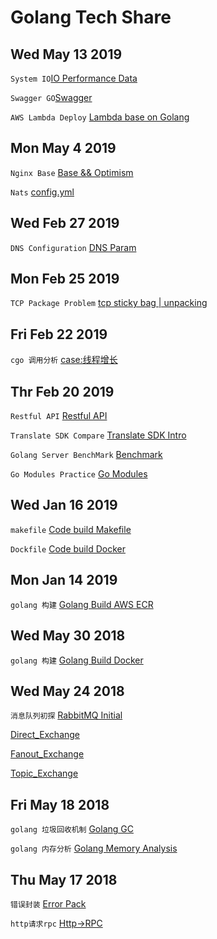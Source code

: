 # Golang Tech Share

## Wed May 13 2019

`System IO`[IO Performance Data](https://github.com/onlyLeoll/Document/tree/master/IO)

`Swagger GO`[Swagger](https://github.com/onlyLeoll/Document/blob/master/ReverseProxy/main.go)

`AWS Lambda Deploy` [Lambda base on Golang](https://github.com/onlyLeoll/Document/blob/master/Golang%20AWS%20Lambda/readme.md)

## Mon May 4 2019

`Nginx Base` [Base && Optimism](https://github.com/onlyLeoll/Document/blob/master/Nginx/readme.md)

`Nats` [config.yml](https://github.com/onlyLeoll/Document/blob/master/Nats/config.yaml)

## Wed Feb 27 2019
`DNS Configuration` [DNS Param](https://github.com/onlyLeoll/Document/tree/master/DNS)

## Mon Feb 25 2019
`TCP Package Problem` [tcp sticky bag | unpacking](https://github.com/onlyLeoll/Document/blob/master/TCP.Problem/main.go)

## Fri Feb 22 2019
`cgo 调用分析` [case:线程增长](https://github.com/onlyLeoll/Document/blob/master/cgo/main.go)

## Thr Feb 20 2019

`Restful API` [Restful API](https://github.com/onlyLeoll/Document/tree/master/Restful.API)

`Translate SDK Compare` [Translate SDK Intro](https://github.com/onlyLeoll/Document/blob/master/GoogleTranslate/ENG-GoogleTranslateService.pdf)

`Golang Server BenchMark` [Benchmark](https://github.com/onlyLeoll/Document/blob/master/ServerBenchmark/ENG-ServerBenchMark.pdf)

`Go Modules Practice` [Go Modules](https://github.com/onlyLeoll/Document/blob/master/GOMOD/ENG-GolangLibsDep.pdf)

## Wed Jan 16 2019
`makefile` [Code build Makefile](https://github.com/onlyLeoll/Document/blob/master/Code%20Build/makefile)

`Dockfile` [Code build Docker](https://github.com/onlyLeoll/Document/blob/master/Code%20Build/Dockerfile)

## Mon Jan 14 2019 
`golang 构建` [Golang Build AWS ECR](https://github.com/onlyLeoll/Document/blob/master/Golang%20AWS%20CodeBuild/Push%20ECR/push.md)

## Wed May 30 2018 
`golang 构建` [Golang Build Docker](https://github.com/onlyLeoll/Document/tree/master/go%20build)

## Wed May 24 2018
`消息队列初探` [RabbitMQ Initial](https://github.com/onlyLeoll/Document/blob/master/RabbitMQ/rabbitmq.md)

[Direct_Exchange](https://github.com/onlyLeoll/Document/blob/master/RabbitMQ/Direct_Exchange.png)

[Fanout_Exchange](https://github.com/onlyLeoll/Document/blob/master/RabbitMQ/Fanout_Exchange.png)

[Topic_Exchange](https://github.com/onlyLeoll/Document/blob/master/RabbitMQ/Topic_Exchange.png)

## Fri May 18 2018 
`golang 垃圾回收机制` [Golang GC](https://github.com/onlyLeoll/Document/blob/master/gc%20golang/gc%20golang.md)

`golang 内存分析` [Golang Memory Analysis](https://github.com/onlyLeoll/Document/blob/master/memory%20golang/golang.md)

## Thu May 17 2018 
`错误封装` [Error Pack](https://github.com/onlyLeoll/Document/blob/master/net/http_rpc/errors/errors.go)

`http请求rpc` [Http->RPC](https://github.com/onlyLeoll/Document/blob/master/net/http_rpc/http_rpc.go)

